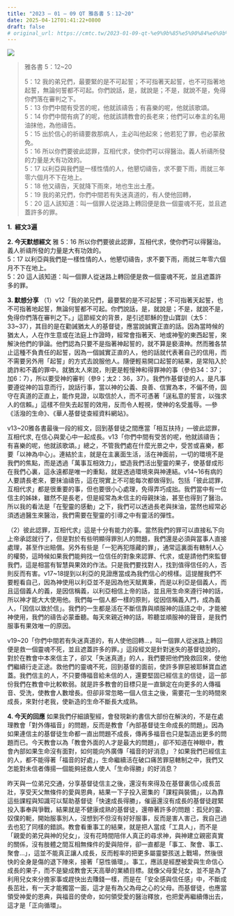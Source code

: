 ```yaml
---
title: "2023 – 01 – 09 QT 雅各書 5：12~20"
date: 2025-04-12T01:41:22+0800
draft: false
# original_url: https://cmtc.tw/2023-01-09-qt-%e9%9b%85%e5%90%84%e6%9b%b8-5%ef%bc%9a1220
---
```


![](/images/qt.jpg)
> 雅各書 5：12\~20
>
> 5：12 我的弟兄們，最要緊的是不可起誓；不可指著天起誓，也不可指著地起誓，無論何誓都不可起。你們說話，是，就說是；不是，就說不是，免得你們落在審判之下。  
> 5：13 你們中間有受苦的呢，他就該禱告；有喜樂的呢，他就該歌頌。  
> 5：14 你們中間有病了的呢，他就該請教會的長老來；他們可以奉主的名用油抹他，為他禱告。  
> 5：15 出於信心的祈禱要救那病人，主必叫他起來；他若犯了罪，也必蒙赦免。  
> 5：16 所以你們要彼此認罪，互相代求，使你們可以得醫治。義人祈禱所發的力量是大有功效的。  
> 5：17 以利亞與我們是一樣性情的人，他懇切禱告，求不要下雨，雨就三年零六個月不下在地上。  
> 5：18 他又禱告，天就降下雨來，地也生出土產。  
> 5：19 我的弟兄們，你們中間若有失迷真道的，有人使他回轉，  
> 5：20 這人該知道：叫一個罪人從迷路上轉回便是救一個靈魂不死，並且遮蓋許多的罪。

**1.  經文3遍**

**2. 今天默想經文**
雅 5：16 所以你們要彼此認罪，互相代求，使你們可以得醫治。義人祈禱所發的力量是大有功效的。  
5：17 以利亞與我們是一樣性情的人，他懇切禱告，求不要下雨，雨就三年零六個月不下在地上。  
5：20 這人該知道：叫一個罪人從迷路上轉回便是救一個靈魂不死，並且遮蓋許多的罪。

**3. 默想分享**
（1）v12「我的弟兄們，最要緊的是不可起誓；不可指著天起誓，也不可指著地起誓，無論何誓都不可起。你們說話，是，就說是；不是，就說不是，免得你們落在審判之下。」這節經文的背景，是引述耶穌的登山寶訓（太5：33\~37），其目的是在勸誡猶太人的基督徒，應當說誠實正直的話。因為當時候的猶太人，人在作生意或在法庭上作證時，經常會指著天、地或神聖的東西起誓，來解決他們的爭論。他們認為只要不是指著神起誓的，就不算是褻瀆神。然而雅各禁止這種不負責任的起誓，因為一個誠實正直的人，他的話就代表著自己的信用，而不需要另外用「起誓」的方式去說服他人。隨便輕易開口起誓的結果，是常陷入於詭詐和不義的罪中。就猶太人來說，則更是輕慢神和得罪神的事（參伯34：37；加6：7），所以要受神的審判（參9；太2：36，37）。我們作基督徒的人，是凡事要遵從神的旨意而行，說話行事，當以神的公義、良善、信實為本，不偏不倚，固守在真道的正直上，能作見證，以取信於人，而不可憑著「逞私意的誓言，以強求人的信賴。」這樣不但失去起誓的效用，反而令人輕視，使神的名受羞辱。—參《活潑的生命》、《華人基督徒查經資料網站》。

v13\~20雅各書最後一段的經文，回到基督徒之間應當「相互扶持」—彼此認罪，互相代求, 在信心與愛心中一起成長。v13「你們中間有受苦的呢，他就該禱告；有喜樂的呢，他就該歌頌。」總之，不管我們處在什麼光景之中，受苦或喜樂，都要「以神為中心」。連結於主，就是在主裏面生活，活在神面前，一切的環境不是我們的焦點，而是透過「萬事互相效力」，塑造我們活出聖靈的果子，使基督成形在我們心裏，這永遠都是唯一的重點，就是透過環境來與神連結。v14\~16有病的人要請長老來，要抹油禱告，這在現實上不可能每次都做得到。包括「彼此認罪，互相代求」都是很重要的事，但也要很小心處理，免得弄巧成拙。我們當中有一位信主的姊妹，雖然不是長老，但是經常為未信主的母親抹油，甚至也得到了醫治。所以我的看法是「在聖靈的感動」之下，我們可以透過長老與抹油，當然也經常必須透過醫生來醫治，我們需要在聖靈的引導之中有靈活的彈性。

（2）彼此認罪，互相代求」這是十分有能力的事。當然我們的罪可以直接私下向上帝承認就行了，但是對於有些明顯得罪別人的問題，我們還是必須與當事人直接處理，甚至作出賠償。另外有些是「一犯再犯隱藏的罪」，通常這裏面有轄制人心的權勢，這時候如果我們能夠找一位信任的對象來認罪、代求，或是請他們來監督我們，這是相當有智慧與果效的作法。只是我們要找對人，找到值得信任的人，否則反而有害。v17\~18提到以利亞的見證應當成為我們信心的榜樣。這提醒我們不要輕看自己，因為神使用以利亞並不是因為他天賦異秉，而是以利亞是個義人，而且這個義人的義，是因信稱義，以利亞相信上帝的話，並且用生命來遵行神的話，所以神才能大大使用他。我們每一個人都一樣的原則，從因信稱義入門，成為義人，「因信以致於信」。我們的一生都是活在不斷信靠與順服神的話語之中，才能被神使用，我們的禱告必蒙垂聽。每天來親近神的話，聆聽並順服神的聲音，是我們服事有果效唯一的原因。

v19\~20「你們中間若有失迷真道的，有人使他回轉…，叫一個罪人從迷路上轉回便是救一個靈魂不死，並且遮蓋許多的罪。」這段經文是針對迷失的基督徒說的，對於在教會中本來信主了，卻又「失迷真道」的人，我們要把他們挽救回來，使他們繼續行走正途。救他們的靈魂不死，回到基督的面前，使許多罪惡被耶穌寶血遮蓋。我們信主的人，不只要傳福音給未信的人，還要堅固已經信主的信徒，這一部份我們在教會中比較軟弱。就是許多教會的目標只是一直鎖定在向更多的人傳福音、受洗，使教會人數增長。但卻非常忽略一個人信主之後，需要花一生的時間來成長，來對付老我，使新造的生命不斷長大成熟。

**4. 今天的回應**
如果我們仔細讀聖經，會發現新約書信大部份在解決的，不是在處理教會「對外傳福音」的問題，反而是教會「內部基督徒生命成長的問題」。因為如果連信主的基督徒生命都一直出問題不成長，傳再多福音也只是製造出更多的問題而已。今天教會以為「教會外面的人才是最大的問題」，卻不知道在神眼中，教會內部如果生命沒有面對，如何能向外廣傳「福音的好消息」？如果我們已經信主的人，都不能得著「福音的好處」，生命繼續活在破口痛苦罪惡轄制之中，我們又怎能對未信者傳揚一個能夠拯救人使人「生命得勝」的好消息？

昨天與一位弟兄交通，分享基督徒信主之後，還沒有來得及在基督裏信心成長茁壯，享受天父無條件的愛與恩典，結果一下子投入密集的「課程與裝備」，以為靠這些課程與知識可以幫助基督徒「快速成長得勝」，催逼還沒有成長的基督徒趕緊投入事奉與爭戰，結果就是不健康成熟的基督徒，還帶著許多的問題：孤兒的靈、奴僕的軛，開始服事別人，沒想到不但沒有好好服事，反而是害人害己，我自己過去也犯了同樣的錯誤。教會看重事工的結果，就是把人當成「工具人」，而不是「親愛的弟兄與神的兒女」，沒有花時間陪伴人真正的尋求神，與神建立親密真實的關係，沒有肢體之間互相無條件的愛與陪伴，卻一直都是「事工、聚會、事工、聚會…」，這並不能真正讓人成長，反而輕率的把更多屬靈嬰孩送上戰場，然後很快的全身是傷的退下陣來，接著「惡性循環」。事工，應該是經歷被愛與生命信心成長的果子，而不是變成教會天天高舉的業績目標。就像父母愛兒女，並不是為了利用兒女來分擔家事或趕快出去賺錢一樣，而是在「安全感與信任感」中，不斷成長茁壯，有一天才能獨當一面，這才是有為父為母之心的父母。而基督徒，也應當領受神愛的恩典，與福音的使命，如何領受愛的醫治釋放，也把愛再繼續傳出去，這才是「正向循環」。
